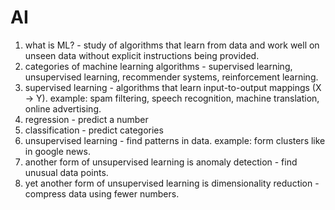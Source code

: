 # AI

1. what is ML? - study of algorithms that learn from data and work well on unseen data without explicit instructions being provided. 
2. categories of machine learning algorithms - supervised learning, unsupervised learning, recommender systems, reinforcement learning.
3. supervised learning - algorithms that learn input-to-output mappings (X -> Y). example: spam filtering, speech recognition, machine translation, online advertising.
4. regression - predict a number
5. classification - predict categories
6. unsupervised learning - find patterns in data. example: form clusters like in google news. 
7. another form of unsupervised learning is anomaly detection - find unusual data points.
8. yet another form of unsupervised learning is dimensionality reduction - compress data using fewer numbers.

